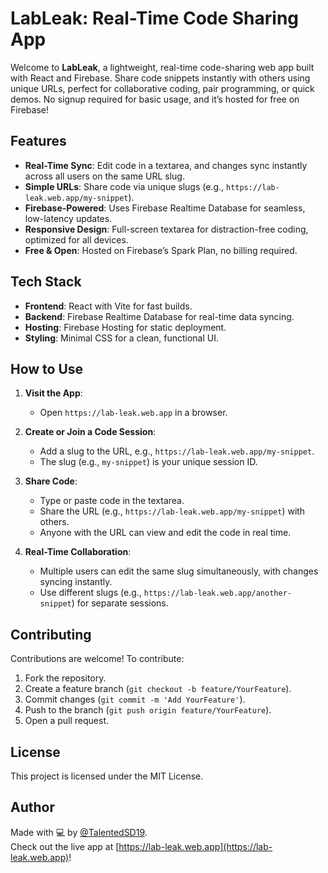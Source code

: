# LabLeak: Real-Time Code Sharing App

Welcome to **LabLeak**, a lightweight, real-time code-sharing web app built with React and Firebase. Share code snippets instantly with others using unique URLs, perfect for collaborative coding, pair programming, or quick demos. No signup required for basic usage, and it’s hosted for free on Firebase!

## Features
- **Real-Time Sync**: Edit code in a textarea, and changes sync instantly across all users on the same URL slug.
- **Simple URLs**: Share code via unique slugs (e.g., `https://lab-leak.web.app/my-snippet`).
- **Firebase-Powered**: Uses Firebase Realtime Database for seamless, low-latency updates.
- **Responsive Design**: Full-screen textarea for distraction-free coding, optimized for all devices.
- **Free & Open**: Hosted on Firebase’s Spark Plan, no billing required.

## Tech Stack
- **Frontend**: React with Vite for fast builds.
- **Backend**: Firebase Realtime Database for real-time data syncing.
- **Hosting**: Firebase Hosting for static deployment.
- **Styling**: Minimal CSS for a clean, functional UI.

## How to Use
1. **Visit the App**:
   - Open `https://lab-leak.web.app` in a browser.

2. **Create or Join a Code Session**:
   - Add a slug to the URL, e.g., `https://lab-leak.web.app/my-snippet`.
   - The slug (e.g., `my-snippet`) is your unique session ID.

3. **Share Code**:
   - Type or paste code in the textarea.
   - Share the URL (e.g., `https://lab-leak.web.app/my-snippet`) with others.
   - Anyone with the URL can view and edit the code in real time.

4. **Real-Time Collaboration**:
   - Multiple users can edit the same slug simultaneously, with changes syncing instantly.
   - Use different slugs (e.g., `https://lab-leak.web.app/another-snippet`) for separate sessions.

## Contributing
Contributions are welcome! To contribute:
1. Fork the repository.
2. Create a feature branch (`git checkout -b feature/YourFeature`).
3. Commit changes (`git commit -m 'Add YourFeature'`).
4. Push to the branch (`git push origin feature/YourFeature`).
5. Open a pull request.

## License
This project is licensed under the MIT License.

## Author
Made with 💻 by [@TalentedSD19](https://github.com/TalentedSD19).  
Check out the live app at [https://lab-leak.web.app](https://lab-leak.web.app)!